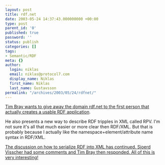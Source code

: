 ```yaml
---
layout: post
title: rdf.net
date: 2003-05-24 14:37:43.000000000 +00:00
type: post
parent_id: '0'
published: true
password: ''
status: publish
categories: []
tags:
- Semantic/RDF
meta: {}
author:
  login: niklas
  email: niklas@protocol7.com
  display_name: Niklas
  first_name: Niklas
  last_name: Gustavsson
permalink: "/archives/2003/05/24/rdfnet/"
---
```

[Tim Bray wants to give away the domain rdf.net to the first person that actually creates a usable RDF application](http://tbray.org/ongoing/When/200x/2003/05/21/RDFNet).

He also presents a new way to describe RDF tripples in XML called RPV. I'm not sure it's all that much easier or more clear then RDF/XML. But that is probably because I actually like the namespace+element/attribute name syntax in RDF/XML.

<ins>The discussion on how to serialize RDF into XML has continued. <a href="http://w3future.com/weblog/2003/05/24.xml#a232">Sjoerd Visscher</a> had some comments and <a href="http://tbray.org/ongoing/When/200x/2003/05/22/RDFagain">Tim Bray then responded</a>. All of this is very interesting!</ins>

